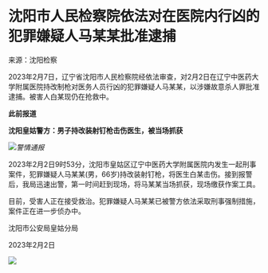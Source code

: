 # 沈阳市人民检察院依法对在医院内行凶的犯罪嫌疑人马某某批准逮捕

来源：沈阳检察

2023年2月7日，辽宁省沈阳市人民检察院经依法审查，对2月2日在辽宁中医药大学附属医院持改制枪对医务人员行凶的犯罪嫌疑人马某某，以涉嫌故意杀人罪批准逮捕。被害人白某现仍在抢救中。

**此前报道**

**沈阳皇姑警方：男子持改装射钉枪击伤医生，被当场抓获**

![](https://inews.gtimg.com/newsapp_bt/0/15649762092/1000)_警情通报_

2023年2月2日9时53分，沈阳市皇姑区辽宁中医药大学附属医院内发生一起刑事案件，犯罪嫌疑人马某某(男，66岁)持改装射钉枪，将医生白某击伤。接到报警后，我局迅速出警，第一时间赶到现场，将马某某当场抓获，现场缴获作案工具。

目前，受害人正在接受救治。犯罪嫌疑人马某某已被警方依法采取刑事强制措施，案件正在进一步侦办中。

沈阳市公安局皇姑分局

2023年2月2日

![](https://inews.gtimg.com/newsapp_bt/0/15649762099/1000)


